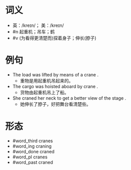# 词义
- 英：/kreɪn/； 美：/kreɪn/
- #n 起重机；吊车；鹤
- #v (为看得更清楚而)探着身子；伸长(脖子)
# 例句
- The load was lifted by means of a crane .
	- 重物是用起重机吊起来的。
- The cargo was hoisted aboard by crane .
	- 货物由起重机吊上了船。
- She craned her neck to get a better view of the stage .
	- 她伸长了脖子，好把舞台看清楚些。
# 形态
- #word_third cranes
- #word_ing craning
- #word_done craned
- #word_pl cranes
- #word_past craned
